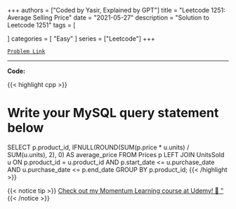 
+++
authors = ["Coded by Yasir, Explained by GPT"]
title = "Leetcode 1251: Average Selling Price"
date = "2021-05-27"
description = "Solution to Leetcode 1251"
tags = [
    
]
categories = [
    "Easy"
]
series = ["Leetcode"]
+++



[`Problem Link`](https://leetcode.com/problems/average-selling-price/description/)

---

**Code:**

{{< highlight cpp >}}
# Write your MySQL query statement below
SELECT p.product_id, IFNULL(ROUND(SUM(p.price * u.units) / SUM(u.units), 2), 0) AS average_price 
FROM Prices p
LEFT JOIN UnitsSold u
ON p.product_id = u.product_id AND p.start_date <= u.purchase_date AND u.purchase_date <= p.end_date
GROUP BY p.product_id;
{{< /highlight >}}



{{< notice tip >}}
[Check out my Momentum Learning course at Udemy! 🚀 "](https://www.udemy.com/course/blind-75-the-data-structures-and-algorithms-essentials/)
{{< /notice >}}

